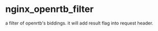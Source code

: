 # nginx_openrtb_filter
a filter of openrtb's biddings. it will add result flag into request header.

